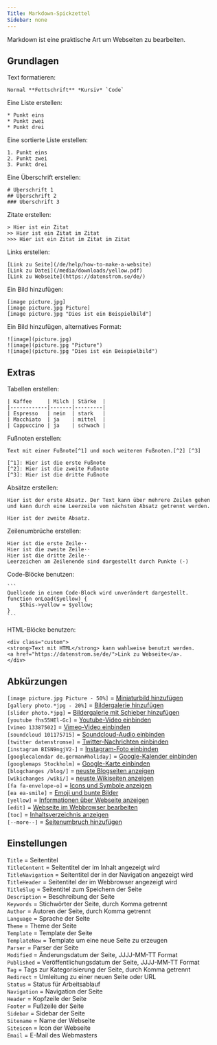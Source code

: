 ```yaml
---
Title: Markdown-Spickzettel
Sidebar: none
---
```

Markdown ist eine praktische Art um Webseiten zu bearbeiten.

## Grundlagen

Text formatieren:

    Normal **Fettschrift** *Kursiv* `Code`

Eine Liste erstellen:

    * Punkt eins
    * Punkt zwei
    * Punkt drei

Eine sortierte Liste erstellen:

    1. Punkt eins
    2. Punkt zwei
    3. Punkt drei

Eine Überschrift erstellen:

    # Überschrift 1
    ## Überschrift 2
    ### Überschrift 3

Zitate erstellen:

    > Hier ist ein Zitat
    >> Hier ist ein Zitat im Zitat
    >>> Hier ist ein Zitat im Zitat im Zitat

Links erstellen:

    [Link zu Seite](/de/help/how-to-make-a-website)  
    [Link zu Datei](/media/downloads/yellow.pdf)  
    [Link zu Webseite](https://datenstrom.se/de/)  

Ein Bild hinzufügen:

    [image picture.jpg]
    [image picture.jpg Picture]
    [image picture.jpg "Dies ist ein Beispielbild"]

Ein Bild hinzufügen, alternatives Format:

    ![image](picture.jpg)
    ![image](picture.jpg "Picture")
    ![image](picture.jpg "Dies ist ein Beispielbild")

## Extras

Tabellen erstellen:

    | Kaffee     | Milch | Stärke  |
    |------------|-------|---------|
    | Espresso   | nein  | stark   |
    | Macchiato  | ja    | mittel  |
    | Cappuccino | ja    | schwach |

Fußnoten erstellen:

    Text mit einer Fußnote[^1] und noch weiteren Fußnoten.[^2] [^3]
    
    [^1]: Hier ist die erste Fußnote
    [^2]: Hier ist die zweite Fußnote
    [^3]: Hier ist die dritte Fußnote

Absätze erstellen:

    Hier ist der erste Absatz. Der Text kann über mehrere Zeilen gehen
    und kann durch eine Leerzeile vom nächsten Absatz getrennt werden.

    Hier ist der zweite Absatz.

Zeilenumbrüche erstellen:

    Hier ist die erste Zeile⋅⋅
    Hier ist die zweite Zeile⋅⋅
    Hier ist die dritte Zeile⋅⋅
    Leerzeichen am Zeilenende sind dargestellt durch Punkte (⋅)

Code-Blöcke benutzen:

    ```
    Quellcode in einem Code-Block wird unverändert dargestellt.
    function onLoad($yellow) {
        $this->yellow = $yellow;
    }
    ```

HTML-Blöcke benutzen:

    <div class="custom">
    <strong>Text mit HTML</strong> kann wahlweise benutzt werden.
    <a href="https://datenstrom.se/de/">Link zu Webseite</a>.
    </div>

## Abkürzungen

`[image picture.jpg Picture - 50%]` = [Miniaturbild hinzufügen](https://github.com/datenstrom/yellow-plugins/tree/master/image)  
`[gallery photo.*jpg - 20%]` = [Bildergalerie hinzufügen](https://github.com/datenstrom/yellow-plugins/tree/master/gallery)  
`[slider photo.*jpg]` = [Bildergalerie mit Schieber hinzufügen](https://github.com/datenstrom/yellow-plugins/tree/master/slider)  
`[youtube fhs55HEl-Gc]` = [Youtube-Video einbinden](https://github.com/datenstrom/yellow-plugins/tree/master/youtube)  
`[vimeo 13387502]` = [Vimeo-Video einbinden](https://github.com/datenstrom/yellow-plugins/tree/master/vimeo)  
`[soundcloud 101175715]` = [Soundcloud-Audio einbinden](https://github.com/datenstrom/yellow-plugins/tree/master/soundcloud)  
`[twitter datenstromse]` = [Twitter-Nachrichten einbinden](https://github.com/datenstrom/yellow-plugins/tree/master/twitter)  
`[instagram BISN9ngjV2-]` = [Instagram-Foto einbinden](https://github.com/datenstrom/yellow-plugins/tree/master/instagram)  
`[googlecalendar de.german#holiday]` = [Google-Kalender einbinden](https://github.com/datenstrom/yellow-plugins/tree/master/googlecalendar)  
`[googlemaps Stockholm]` = [Google-Karte einbinden](https://github.com/datenstrom/yellow-plugins/tree/master/googlemaps)  
`[blogchanges /blog/]` = [neuste Blogseiten anzeigen](https://github.com/datenstrom/yellow-plugins/tree/master/blog)  
`[wikichanges /wiki/]` = [neuste Wikiseiten anzeigen](https://github.com/datenstrom/yellow-plugins/tree/master/wiki)  
`[fa fa-envelope-o]` = [Icons und Symbole anzeigen](https://github.com/datenstrom/yellow-plugins/tree/master/fontawesome)  
`[ea ea-smile]` = [Emoji und bunte Bilder](https://github.com/datenstrom/yellow-plugins/tree/master/emojiawesome)  
`[yellow]` = [Informationen über Webseite anzeigen](https://github.com/datenstrom/yellow-plugins/tree/master/core)  
`[edit]` = [Webseite im Webbrowser bearbeiten](https://github.com/datenstrom/yellow-plugins/tree/master/edit)  
`[toc]` = [Inhaltsverzeichnis anzeigen](https://github.com/datenstrom/yellow-plugins/tree/master/toc)  
`[--more--]` = [Seitenumbruch hinzufügen](https://github.com/datenstrom/yellow-plugins/tree/master/blog)  

## Einstellungen

`Title` = Seitentitel  
`TitleContent` = Seitentitel der im Inhalt angezeigt wird  
`TitleNavigation` = Seitentitel der in der Navigation angezeigt wird  
`TitleHeader` = Seitentitel der im Webbrowser angezeigt wird  
`TitleSlug` = Seitentitel zum Speichern der Seite  
`Description` = Beschreibung der Seite  
`Keywords` = Stichwörter der Seite, durch Komma getrennt  
`Author` = Autoren der Seite, durch Komma getrennt  
`Language` = Sprache der Seite  
`Theme` = Theme der Seite  
`Template` = Template der Seite  
`TemplateNew` = Template um eine neue Seite zu erzeugen  
`Parser` = Parser der Seite  
`Modified` = Änderungsdatum der Seite, JJJJ-MM-TT Format  
`Published` = Veröffentlichungsdatum der Seite, JJJJ-MM-TT Format  
`Tag` = Tags zur Kategorisierung der Seite, durch Komma getrennt  
`Redirect` = Umleitung zu einer neuen Seite oder URL  
`Status` = Status für Arbeitsablauf  
`Navigation` = Navigation der Seite  
`Header` = Kopfzeile der Seite  
`Footer` = Fußzeile der Seite  
`Sidebar` = Sidebar der Seite  
`Sitename` = Name der Webseite  
`Siteicon` = Icon der Webseite  
`Email` = E-Mail des Webmasters  
